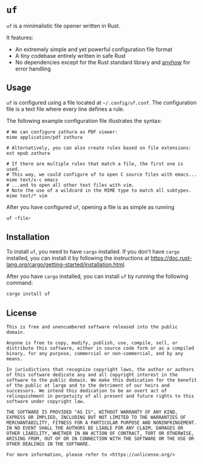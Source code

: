 
# `uf`

`uf` is a minimalistic file opener written in Rust.

It features:
- An extremely simple and yet powerful configuration file format
- A tiny codebase entirely written in safe Rust
- No dependencies except for the Rust standard library and
  [anyhow](https://crates.io/crates/anyhow) for error handling

## Usage

`uf` is configured using a file located at `~/.config/uf.conf`.
The configuration file is a text file where every line defines a rule.

The following example configuration file illustrates the syntax:
```plaintext
# We can configure zathura as PDF viewer:
mime application/pdf zathura

# Alternatively, you can also create rules based on file extensions:
ext epub zathura

# If there are multiple rules that match a file, the first one is used.
# This way, we could configure uf to open C source files with emacs...
mime text/x-c emacs
# ...and to open all other text files with vim.
# Note the use of a wildcard in the MIME type to match all subtypes.
mime text/* vim
```

After you have configured `uf`, opening a file is as simple as running
```sh
uf <file>
```

## Installation

To install `uf`, you need to have `cargo` installed.
If you don't have `cargo` installed, you can install it by following the
instructions at
<https://doc.rust-lang.org/cargo/getting-started/installation.html>.

After you have `cargo` installed, you can install `uf` by running the
following command:

```sh
cargo install uf
```

## License

```plaintext
This is free and unencumbered software released into the public domain.

Anyone is free to copy, modify, publish, use, compile, sell, or
distribute this software, either in source code form or as a compiled
binary, for any purpose, commercial or non-commercial, and by any
means.

In jurisdictions that recognize copyright laws, the author or authors
of this software dedicate any and all copyright interest in the
software to the public domain. We make this dedication for the benefit
of the public at large and to the detriment of our heirs and
successors. We intend this dedication to be an overt act of
relinquishment in perpetuity of all present and future rights to this
software under copyright law.

THE SOFTWARE IS PROVIDED "AS IS", WITHOUT WARRANTY OF ANY KIND,
EXPRESS OR IMPLIED, INCLUDING BUT NOT LIMITED TO THE WARRANTIES OF
MERCHANTABILITY, FITNESS FOR A PARTICULAR PURPOSE AND NONINFRINGEMENT.
IN NO EVENT SHALL THE AUTHORS BE LIABLE FOR ANY CLAIM, DAMAGES OR
OTHER LIABILITY, WHETHER IN AN ACTION OF CONTRACT, TORT OR OTHERWISE,
ARISING FROM, OUT OF OR IN CONNECTION WITH THE SOFTWARE OR THE USE OR
OTHER DEALINGS IN THE SOFTWARE.

For more information, please refer to <https://unlicense.org/>
```

